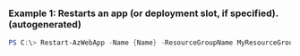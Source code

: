### Example 1: Restarts an app (or deployment slot, if specified). (autogenerated)
```powershell
PS C:\> Restart-AzWebApp -Name {Name} -ResourceGroupName MyResourceGroup

```


